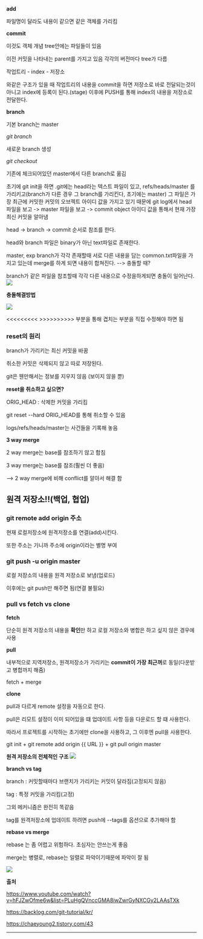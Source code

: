 
**add**

파일명이 달라도 내용이 같으면 같은 객체를 가리킴

**commit**

이것도 객체 개념 tree안에는 파일들이 있음

이전 커밋을 나타내는 parent를 가지고 있음
각각의 버전마다 tree가 다름

작업트리 - index - 저장소

와같은 구조가 있을 때 작업트리의 내용을 commit을 하면 저장소로 바로 전달되는것이 아니고 index에 등록이 된다.(stage) 이후에 PUSH를 통해 index의 내용을 저장소로 전달한다.

**branch**

기본 branch는 master

*git branch*

새로운 branch 생성

*git checkout*

기존에 체크되어있던 master에서 다른 branch로 옮김

초기에 git init을 하면 .git에는 head라는 텍스트 파일이 있고, refs/heads/master 를 가리키고(branch가 다른 경우 그 branch를 가리킨다, 초기에는 master)
그 파일은 가장 최근에 커밋한 커밋의 오브젝트 아이디 값을 가지고 있기 때문에 git log에서 head 파일을 보고 -> master 파일을 보고 -> commit object 아이디 값을 통해서 현재 가장 최신 커밋을 알아냄

head -> branch -> commit 순서로 참조를 한다.

head와 branch 파일은 binary가 아닌 text파일로 존재한다.

master, exp branch가 각각 존재할때 서로 다른 내용을 담는 common.txt파일을 가지고 있는데 merge를 하게 되면 내용이 합쳐진다.
--> 충돌할 때?

branch가 같은 파일을 참조할때 각각 다른 내용으로 수정을하게되면 충돌이 일어난다.
<img src="https://ifh.cc/g/6mvPar.png">

**충돌해결방법**

<img src="https://ifh.cc/g/CAsr75.png">

<<<<<<<<< >>>>>>>>>> 부분을 통해
겹치는 부분을 직접 수정해야 하면 됨

###  reset의 원리

branch가 가리키는 최신 커밋을 바꿈

취소한 커밋은 삭제되지 않고 따로 저장된다.

git은 웬만해서는 정보를 지우지 않음
(보이지 않을 뿐)

**reset을 취소하고 싶으면?**

ORIG_HEAD : 삭제한 커밋을 가리킴
 
git reset --hard ORIG_HEAD를 통해 취소할 수 있음 

logs/refs/heads/master는 사건들을 기록해 놓음

**3 way merge**

2 way merge는 base를 참조하기 않고 합침

3 way merge는 base를 참조(훨씬 더 좋음)

-->  2 way merge에 비해 conflict를 알아서 해결 함

## 원격 저장소!!(백업, 협업)

### git remote add origin 주소

현재 로컬저장소에 원격저장소를 연결(add)시킨다. 

또한 주소는 기니까 주소에 origin이라는 별명 부여

### git push -u origin master

로컬 저장소의 내용을 원격 저장소로 보냄(업로드)

이후에는 git push만 해주면 됨(연결 불필요)

### pull vs fetch vs clone

**fetch**

단순히 원격 저장소의 내용을 **확인**만 하고 로컬 저장소와 병합은 하고 싶지 않은 경우에 사용

**pull**

내부적으로 지역저장소, 원격저장소가 가리키는 **commit이 가장 최근꺼**로 동일(다운받고 병합까지 해줌)

fetch + merge

**clone**

pull과 다르게 remote 설정을 자동으로 한다.

pull은 리모트 설정이 이미 되어있을 떄 업데이트 사항 등을 다운로드 할 떄 사용한다.

따라서 프로젝트를 시작하는 초기에만 clone을 사용하고, 그 이후엔 pull을 사용한다.


git init + git remote add origin {{ URL }} + git pull origin master


**원격 저장소의 전체적인 구조**
<img src="https://img1.daumcdn.net/thumb/R1280x0/?scode=mtistory2&fname=https%3A%2F%2Fblog.kakaocdn.net%2Fdn%2Fdcc3ub%2FbtqNQamP35o%2FhmXwFIBPB82ea5NX3ZwQyK%2Ftfile.svg">

**branch vs tag**

branch : 커밋할때마다 브랜치가 가리키는 커밋이 달라짐(고정되지 않음)

tag : 특정 커밋을 가리킴(고정)

그외 메커니즘은 완전히 똑같음

tag를 원격저장소에 업데이트 하려면 push에 --tags를 옵션으로 추가해야 함

**rebase vs merge**

rebase
는 좀 어렵고 위험하다.
초심자는 안쓰는게 좋음

merge는 병렬로, rebase는
일렬로 파악이기때문에 파악이 잘 됨

<img src="https://ifh.cc/g/OtPK9V.jpg">

**출처**

https://www.youtube.com/watch?v=hFJZwOfme6w&list=PLuHgQVnccGMA8iwZwrGyNXCGy2LAAsTXk

https://backlog.com/git-tutorial/kr/

https://chaeyoung2.tistory.com/43
</details>

--------------------------------------------------------------------------------------
